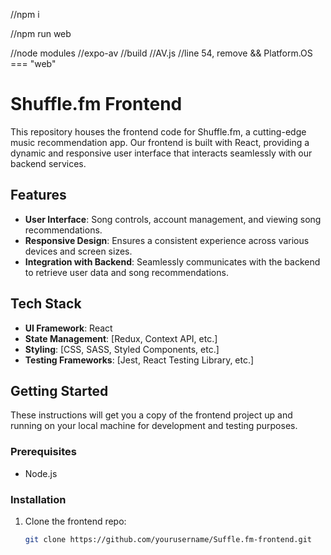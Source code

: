 
//npm i

//npm run web

//node modules
//expo-av
//build
//AV.js
//line 54, remove && Platform.OS === "web"


# Shuffle.fm Frontend

This repository houses the frontend code for Shuffle.fm, a cutting-edge music recommendation app. Our frontend is built with React, providing a dynamic and responsive user interface that interacts seamlessly with our backend services.

## Features

- **User Interface**: Song controls, account management, and viewing song recommendations.
- **Responsive Design**: Ensures a consistent experience across various devices and screen sizes.
- **Integration with Backend**: Seamlessly communicates with the backend to retrieve user data and song recommendations.

## Tech Stack

- **UI Framework**: React
- **State Management**: [Redux, Context API, etc.]
- **Styling**: [CSS, SASS, Styled Components, etc.]
- **Testing Frameworks**: [Jest, React Testing Library, etc.]

## Getting Started

These instructions will get you a copy of the frontend project up and running on your local machine for development and testing purposes.

### Prerequisites

- Node.js

### Installation

1. Clone the frontend repo:
   ```bash
   git clone https://github.com/yourusername/Suffle.fm-frontend.git
